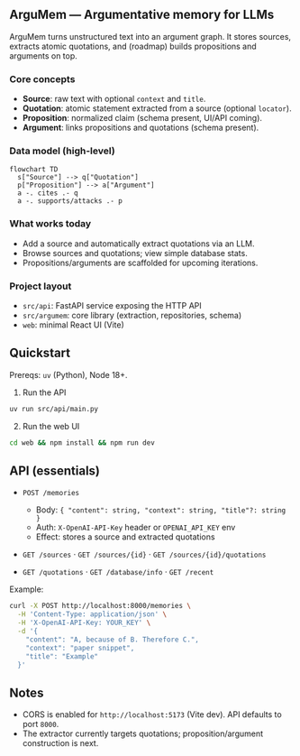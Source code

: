 ## ArguMem — Argumentative memory for LLMs

ArguMem turns unstructured text into an argument graph. It stores sources, extracts atomic quotations, and (roadmap) builds propositions and arguments on top.

### Core concepts
- **Source**: raw text with optional `context` and `title`.
- **Quotation**: atomic statement extracted from a source (optional `locator`).
- **Proposition**: normalized claim (schema present, UI/API coming).
- **Argument**: links propositions and quotations (schema present).

### Data model (high-level)
```mermaid
flowchart TD
  s["Source"] --> q["Quotation"]
  p["Proposition"] --> a["Argument"]
  a -. cites .- q
  a -. supports/attacks .- p
```

### What works today
- Add a source and automatically extract quotations via an LLM.
- Browse sources and quotations; view simple database stats.
- Propositions/arguments are scaffolded for upcoming iterations.

### Project layout
- `src/api`: FastAPI service exposing the HTTP API
- `src/argumem`: core library (extraction, repositories, schema)
- `web`: minimal React UI (Vite)

## Quickstart

Prereqs: `uv` (Python), Node 18+.

1) Run the API
```bash
uv run src/api/main.py
```

2) Run the web UI
```bash
cd web && npm install && npm run dev
```

## API (essentials)

- `POST /memories`
  - Body: `{ "content": string, "context": string, "title"?: string }`
  - Auth: `X-OpenAI-API-Key` header or `OPENAI_API_KEY` env
  - Effect: stores a source and extracted quotations

- `GET /sources` · `GET /sources/{id}` · `GET /sources/{id}/quotations`
- `GET /quotations` · `GET /database/info` · `GET /recent`

Example:
```bash
curl -X POST http://localhost:8000/memories \
  -H 'Content-Type: application/json' \
  -H 'X-OpenAI-API-Key: YOUR_KEY' \
  -d '{
    "content": "A, because of B. Therefore C.",
    "context": "paper snippet",
    "title": "Example"
  }'
```

## Notes
- CORS is enabled for `http://localhost:5173` (Vite dev). API defaults to port `8000`.
- The extractor currently targets quotations; proposition/argument construction is next.